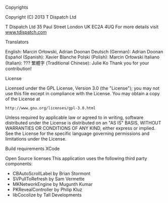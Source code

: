 Copyrights

Copyright (C) 2013 T Dispatch Ltd

T Dispatch Ltd
35 Paul Street
London
UK EC2A 4UQ
For more details visit www.tdispatch.com

Translators

English: Marcin Orłowski, Adrian Doonan
Deutsch (German): Adrian Doonan
Español (Spanish): Xavier Blanche
Polski (Polish): Marcin Orłowski
Italiano (Italian): ???
繁體字 (Traditional Chinese): Julie Ko
Thank you for your contribution!

License

Licensed under the GPL License, Version 3.0 (the "License");
you may not use this file except in compliance with the License.
You may obtain a copy of the License at

    http://www.gnu.org/licenses/gpl-3.0.html

Unless required by applicable law or agreed to in writing, software
distributed under the License is distributed on an "AS IS" BASIS,
WITHOUT WARRANTIES OR CONDITIONS OF ANY KIND, either express or implied.
See the License for the specific language governing permissions and
limitations under the License.


Build requirements
XCode

Open Source licenses
This application uses the following third party components:
 - CBAutoScrollLabel by Brian Stormont
 - SVPullToRefresh by Sam Vermette
 - MKNetworkEngine by Mugunth Kumar
 - PKRevealController by Philip Kluz
 - libCocolize by Tall Developments
 
